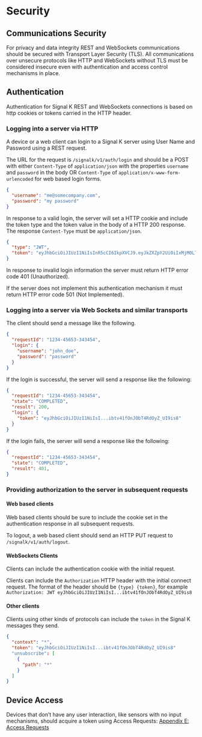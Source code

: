 # Security

## Communications Security

For privacy and data integrity REST and WebSockets communications should be secured with Transport Layer Security
(TLS). All communications over unsecure protocols like HTTP and WebSockets without TLS must be considered insecure even
with authentication and access control mechanisms in place.

## Authentication

Authentication for Signal K REST and WebSockets connections is based on http cookies or tokens carried in the HTTP
header.

### Logging into a server via HTTP

A device or a web client can login to a Signal K server using User Name and Password using a REST request.

The URL for the request is `/signalk/v1/auth/login` and should be a POST with either `Content-Type` of
`application/json` with the properties `username` and `password` in the body OR `Content-Type` of
`application/x-www-form-urlencoded` for web based login forms.

```json
{
  "username": "me@somecompany.com",
  "password": "my password"
}
```

In response to a valid login, the server will set a HTTP cookie and include the token type and the token value in the
body of a HTTP 200 response. The response `Content-Type` must be `application/json`.

```json
{
  "type": "JWT",
  "token": "eyJhbGciOiJIUzI1NiIsInR5cCI6IkpXVCJ9.eyJkZXZpY2UiOiIxMjM0LTQ1NjUz"
}
```

In response to invalid login information the server must return HTTP error code 401 (Unauthorized).

If the server does not implement this authentication mechanism it must return HTTP error code 501 (Not Implemented).

### Logging into a server via Web Sockets and similar transports

The client should send a message like the following.

```json
{
  "requestId": "1234-45653-343454",
  "login": {
    "username": "john_doe",
    "password": "password"
  }
}
```

If the login is successful, the server will send a response like the following:

```json
{
  "requestId": "1234-45653-343454",
  "state": "COMPLETED",
  "result": 200,
  "login": {
    "token": "eyJhbGciOiJIUzI1NiIsI...ibtv41fOnJObT4RdOyZ_UI9is8"
  }
}
```

If the login fails, the server will send a response like the following:

```json
{
  "requestId": "1234-45653-343454",
  "state": "COMPLETED",
  "result": 401,
}
```

### Providing authorization to the server in subsequent requests

#### Web based clients

Web based clients should be sure to include the cookie set in the authentication response in all subsequent requests.

To logout, a web based client should send an HTTP PUT request to `/signalk/v1/auth/logout`.

#### WebSockets Clients

Clients can include the authentication cookie with the initial request.

Clients can include the `Authorization` HTTP header with the initial connect request. The format of the header should
be `{type} {token}`, for example `Authorization: JWT eyJhbGciOiJIUzI1NiIsI...ibtv41fOnJObT4RdOyZ_UI9is8`

#### Other clients

Clients using other kinds of protocols can include the `token` in the Signal K messages they send.

```json
{
  "context": "*",
  "token": "eyJhbGciOiJIUzI1NiIsI...ibtv41fOnJObT4RdOyZ_UI9is8"
  "unsubscribe": [
    {
      "path": "*"
    }
  ]
}
```

## Device Access

Devices that don’t have any user interaction, like sensors with no input mechanisms, should acquire a token using
Access Requests: [Appendix E: Access Requests](access_requests.md)
